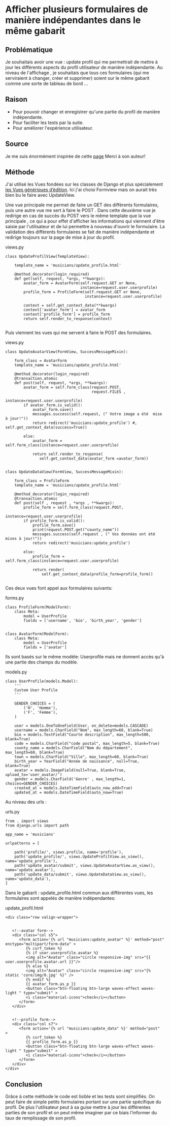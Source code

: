 # Afficher plusieurs formulaires de manière indépendantes dans le même gabarit

## Problématique 

Je souhaitais avoir une vue  : update profil qui me permettrait de mettre à jour les différents aspects du profil utilisateur de manière indépendante. Au niveau de l'affichage , je souhaitais que tous ces formulaires (qui me serviraient à changer, créer et supprimer) soient sur le même gabarit comme une sorte de tableau de bord ...

## Raison
 
* Pour pouvoir changer et enregistrer qu'une partie du profil de manière indépendante.
* Pour faciliter les tests par la suite.
* Pour améliorer l'expérience utilisateur.

## Source

Je me suis énormément inspirée de cette [page](https://krzysztofzuraw.com/blog/2016/two-forms-one-view-django.html) Merci à son auteur!

## Méthode

J'ai utilisé les Vues fondées sur les classes de Django et plus spécialement [les Vues génériques d’édition](https://docs.djangoproject.com/fr/2.1/ref/class-based-views/generic-editing/). Ici j'ai choisi Formview mais on aurait très bien bu le faire avec UpdateView.

Une vue principale me permet de faire un GET des différents formulaires, puis une autre vue me sert à faire le POST . Dans cette deuxième vue je redirige en cas de succès du POST vers le même template que la vue principale , ce qui a pour effet d'afficher les informations qui viennent d'être saisie par l'utilisateur et de lui permettre à nouveau d'ouvrir le formulaire. La validation des différents formulaires se fait de manière indépendante et redirige toujours sur la page de mise à jour du profil.

views.py

```
class UpdateProfilView(TemplateView):

    template_name = 'musicians/update_profile.html'

    @method_decorator(login_required)
    def get(self, request, *args, **kwargs):
        avatar_form = AvatarForm(self.request.GET or None,
                                 instance=request.user.userprofile)
        profile_form = ProfileForm(self.request.GET or None,
                                   instance=request.user.userprofile)
                
        context = self.get_context_data(**kwargs)
        context['avatar_form'] = avatar_form
        context['profile_form'] = profile_form
        return self.render_to_response(context)
        
```        

Puis viennent les vues qui me servent à faire le POST des formulaires.

views.py

```
class UpdateAvatarView(FormView, SuccessMessageMixin):

    form_class = AvatarForm
    template_name = 'musicians/update_profile.html'

    @method_decorator(login_required)
    @transaction.atomic
    def post(self, request, *args, **kwargs):
        avatar_form = self.form_class(request.POST,
                                      request.FILES ,
                                      instance=request.user.userprofile)
        if avatar_form.is_valid():
            avatar_form.save()
            messages.success(self.request, (" Votre image a été  mise à jour!"))
            return redirect('musicians:update_profile') #, self.get_context_data(success=True))

        else:
            avatar_form = self.form_class(instance=request.user.userprofile)

            return self.render_to_response(
               self.get_context_data(avatar_form =avatar_form))


class UpdateDataView(FormView, SuccessMessageMixin):

    form_class = ProfileForm
    template_name = 'musicians/update_profile.html'

    @method_decorator(login_required)
    @transaction.atomic
    def post(self , request , *args , **kwargs):
        profile_form = self.form_class(request.POST,
                                       instance=request.user.userprofile)
        if profile_form.is_valid():
            profile_form.save()
            print(request.POST.get("county_name"))
            messages.success(self.request , (" Vos données ont été mises à jour!"))
            return redirect('musicians:update_profile')

        else:
            profile_form = self.form_class(instance=request.user.userprofile)

            return render(
                self.get_context_data(profile_form=profile_form))
         
```                


Ces deux vues font appel aux formulaires suivants:

forms.py

```
class ProfileForm(ModelForm):
    class Meta:
        model = UserProfile
        fields = ['username', 'bio', 'birth_year', 'gender']


class AvatarForm(ModelForm):
    class Meta:
        model = UserProfile
        fields = ['avatar']  
```        

Ils sont basés sur le même modèle: Userprofile mais ne donnent accès qu'à une partie des champs du modèle.

models.py

```
class UserProfile(models.Model):
    '''
    Custom User Profile
    '''

    GENDER_CHOICES = (
        ('H', 'Homme'),
        ('F', 'Femme'),
    )

    user = models.OneToOneField(User, on_delete=models.CASCADE)
    username = models.CharField("Nom", max_length=60, blank=True)
    bio = models.TextField("Courte description", max_length=500, blank=True)
    code = models.CharField("code postal", max_length=5, blank=True)
    county_name = models.CharField("Nom du département", max_length=60, blank=True)
    town = models.CharField("Ville", max_length=60, blank=True)
    birth_year = YearField("Année de naissance", null=True, blank=True)
    avatar = models.ImageField(null=True, blank=True, upload_to='user_avatar/')
    gender = models.CharField('Genre' , max_length=1, choices=GENDER_CHOICES)
    created_at = models.DateTimeField(auto_now_add=True)
    updated_at = models.DateTimeField(auto_now=True)
```

Au niveau des urls : 

urls.py

```
from . import views
from django.urls import path

app_name = 'musicians'

urlpatterns = [

    path('profile/', views.profile, name='profile'),
    path('update_profile/', views.UpdateProfilView.as_view(), name='update_profile'),
    path('update_avatar/submit', views.UpdateAvatarView.as_view(), name='update_avatar'),
    path('update_data/submit', views.UpdateDataView.as_view(), name='update_data'),
]
```    

Dans le gabarit : update_profile.html commun aux différentes vues, les formulaires sont appelés de manière indépendantes:

update_profil.html

```
<div class="row valign-wrapper">
   
   
   <!--avatar form-->
   <div class="col s5">
      <form action='{% url "musicians:update_avatar" %}' method="post" enctype="multipart/form-data" >
         {% csrf_token %}
         {% if user.userprofile.avatar %}
         <img alt="Avatar" class="circle responsive-img" src="{{ user.userprofile.avatar.url }}"/>
         {% else %}
         <img alt="Avatar" class="circle responsive-img" src="{% static 'core/img/0.jpg' %}" />
         {% endif %}
         {{ avatar_form.as_p }}
         <button class="btn-floating btn-large waves-effect waves-light " type="submit" >
         <i class="material-icons">check</i></button>
      </form>
   </div>
   
   
   <!--profile form-->
   <div class="col s7">
      <form action='{% url "musicians:update_data" %}' method="post"  >
         {% csrf_token %}
         {{ profile_form.as_p }}
         <button class="btn-floating btn-large waves-effect waves-light " type="submit" >
         <i class="material-icons">check</i></button>
      </form>
   </div>
</div>
```  

## Conclusion

Grâce à cette méthode le code est lisible et les tests sont simplifiés. On peut faire de simple petits formulaires portant sur une partie spécifique du profil. De plus l'utilisateur peut à sa guise mettre à jour les différentes parties de son profil et on peut même imaginer par ce biais l'informer du taux de remplissage de son profil.